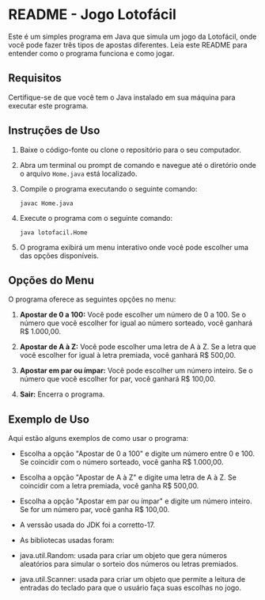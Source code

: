 # README - Jogo Lotofácil

Este é um simples programa em Java que simula um jogo da Lotofácil, onde você pode fazer três tipos de apostas diferentes. Leia este README para entender como o programa funciona e como jogar.

## Requisitos

Certifique-se de que você tem o Java instalado em sua máquina para executar este programa.

## Instruções de Uso

1. Baixe o código-fonte ou clone o repositório para o seu computador.

2. Abra um terminal ou prompt de comando e navegue até o diretório onde o arquivo `Home.java` está localizado.

3. Compile o programa executando o seguinte comando:
   ```
   javac Home.java
   ```

4. Execute o programa com o seguinte comando:
   ```
   java lotofacil.Home
   ```

5. O programa exibirá um menu interativo onde você pode escolher uma das opções disponíveis.

## Opções do Menu

O programa oferece as seguintes opções no menu:

1. **Apostar de 0 a 100:** Você pode escolher um número de 0 a 100. Se o número que você escolher for igual ao número sorteado, você ganhará R$ 1.000,00.

2. **Apostar de A à Z:** Você pode escolher uma letra de A à Z. Se a letra que você escolher for igual à letra premiada, você ganhará R$ 500,00.

3. **Apostar em par ou ímpar:** Você pode escolher um número inteiro. Se o número que você escolher for par, você ganhará R$ 100,00.

4. **Sair:** Encerra o programa.

## Exemplo de Uso

Aqui estão alguns exemplos de como usar o programa:

- Escolha a opção "Apostar de 0 a 100" e digite um número entre 0 e 100. Se coincidir com o número sorteado, você ganha R$ 1.000,00.

- Escolha a opção "Apostar de A à Z" e digite uma letra de A à Z. Se coincidir com a letra premiada, você ganha R$ 500,00.

- Escolha a opção "Apostar em par ou ímpar" e digite um número inteiro. Se for um número par, você ganha R$ 100,00.

- A verssão usada do JDK foi a corretto-17.

- As bibliotecas usadas foram:
- java.util.Random: usada para criar um objeto que gera números aleatórios para simular o sorteio dos números ou letras premiados.
- java.util.Scanner: usada para criar um objeto que permite a leitura de entradas do teclado para que o usuário faça suas escolhas no jogo.
